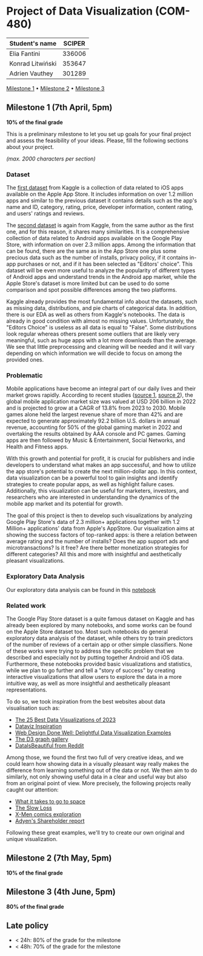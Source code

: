 # Project of Data Visualization (COM-480)

| Student's name | SCIPER |
| -------------- | ------ |
| Elia Fantini | 336006 |
| Konrad Litwiński | 353647 | 
| Adrien Vauthey | 301289 |

[Milestone 1](#milestone-1) • [Milestone 2](#milestone-2) • [Milestone 3](#milestone-3)

## Milestone 1 (7th April, 5pm)

**10% of the final grade**

This is a preliminary milestone to let you set up goals for your final project and assess the feasibility of your ideas.
Please, fill the following sections about your project.

*(max. 2000 characters per section)*

### Dataset

The [first dataset](https://www.kaggle.com/datasets/gauthamp10/apple-appstore-apps) from Kaggle is a collection of data related to iOS apps available on the Apple App Store. It includes information on over 1.2 million apps and similar to the previous dataset it contains details such as the app's name and ID, category, rating, price, developer information, content rating, and users' ratings and reviews.  

The [second dataset](https://www.kaggle.com/datasets/gauthamp10/google-playstore-apps) is again from Kaggle, from the same author as the first one, and for this reason, it shares many similarities. It is a comprehensive collection of data related to Android apps available on the Google Play Store, with information on over 2.3 million apps. Among the information that can be found, there are the same as in the App Store one plus some precious data such as the number of installs, privacy policy, if it contains in-app purchases or not, and if it has been selected as "Editors' choice". This dataset will be even more useful to analyze the popularity of different types of Android apps and understand trends in the Android app market, while the Apple Store's dataset is more limited but can be used to do some comparison and spot possible differences among the two platforms.

Kaggle already provides the most fundamental info about the datasets, such as missing data, distributions, and pie charts of categorical data. In addition, there is our EDA as well as others from Kaggle's notebooks. The data is already in good condition with almost no missing values. Unfortunately, the "Editors Choice" is useless as all data is equal to "False". Some distributions look regular whereas others present some outliers that are likely very meaningful, such as huge apps with a lot more downloads than the average. We see that little preprocessing and cleaning will be needed and it will vary depending on which information we will decide to focus on among the provided ones.

### Problematic

Mobile applications have become an integral part of our daily lives and their market grows rapidly. According to recent studies ([source 1](https://www.grandviewresearch.com/industry-analysis/mobile-application-market#:~:text=Report%20Overview,13.8%25%20from%202023%20to%202030), [source 2](https://www.statista.com/statistics/292751/mobile-gaming-revenue-worldwide-device/#:~:text=In%202022%2C%20mobile%20games%20are,U.S.%20dollars%20in%20global%20revenue)), the global mobile application market size was valued at USD 206 billion in 2022 and is projected to grow at a CAGR of 13.8% from 2023 to 2030. Mobile games alone held the largest revenue share of more than 42% and are expected to generate approximately 92.2 billion U.S. dollars in annual revenue, accounting for 50% of the global gaming market in 2022 and overtaking the results obtained by AAA console and PC games. Gaming apps are then followed by Music & Entertainment, Social Networks, and Health and Fitness apps. 

With this growth and potential for profit, it is crucial for publishers and indie developers to understand what makes an app successful, and how to utilize the app store's potential to create the next million-dollar app. In this context, data visualization can be a powerful tool to gain insights and identify strategies to create popular apps, as well as highlight failure cases. Additionally, this visualization can be useful for marketers, investors, and researchers who are interested in understanding the dynamics of the mobile app market and its potential for growth.

The goal of this project is then to develop such visualizations by analyzing Google Play Store's data of 2.3 million+ applications together with  1.2 Million+ applications' data from Apple's AppStore.  Our visualization aims at showing the success factors of top-ranked apps: is there a relation between average rating and the number of installs? Does the app support ads and microtransactions? Is it free? Are there better monetization strategies for different categories? All this and more with insightful and aesthetically pleasant visualizations.

### Exploratory Data Analysis

Our exploratory data analysis can be found in this [notebook](https://github.com/com-480-data-visualization/project-2023-insightsquad/blob/master/initial_notebook.ipynb)

### Related work

The Google Play Store dataset is a quite famous dataset on Kaggle and has already been explored by many notebooks, and some works can be found on the Apple Store dataset too. Most such notebooks do general exploratory data analysis of the dataset, while others try to train predictors of the number of reviews of a certain app or other simple classifiers. None of these works were trying to address the specific problem that we described and especially not by putting together Android and iOS data. Furthermore, these notebooks provided basic visualizations and statistics, while we plan to go further and tell a "story of success" by creating interactive visualizations that allow users to explore the data in a more intuitive way, as well as more insightful and aesthetically pleasant representations.

To do so, we took inspiration from the best websites about data visualisation such as:

- [The 25 Best Data Visualizations of 2023](https://visme.co/blog/best-data-visualizations/)
- [Dataviz Inspiration](https://www.dataviz-inspiration.com/)
- [Web Design Done Well: Delightful Data Visualization Examples](https://www.smashingmagazine.com/2022/06/web-design-done-well-delightful-data-visualization-examples/) 
- [The D3 graph gallery](https://d3-graph-gallery.com/)
- [DataIsBeautiful from Reddit](https://www.reddit.com/r/dataisbeautiful/)

Among those, we found the first two full of very creative ideas, and we could learn how showing data in a visually pleasant way really makes the difference from learning something out of the data or not. We then aim to do similarly, not only showing useful data in a clear and useful way but also from an original point of view.  More precisely, the following projects really caught our attention:
- [What it takes to go to space](https://www.behance.net/gallery/86241381/Data-Visualisation-What-it-takes-to-go-to-space)
- [The Slow Loss](https://www.behance.net/gallery/151474693/The-Slow-Loss-La-Lettura-dataviz)
- [X-Men comics exploration](https://r-graph-gallery.com/web-streamchart-with-ggstream.html)
- [Adyen's Shareholder report](https://www.visualcinnamon.com/portfolio/adyen-report-2019/)

Following these great examples, we'll try to create our own original and unique visualization.

## Milestone 2 (7th May, 5pm)

**10% of the final grade**


## Milestone 3 (4th June, 5pm)

**80% of the final grade**


## Late policy

- < 24h: 80% of the grade for the milestone
- < 48h: 70% of the grade for the milestone

